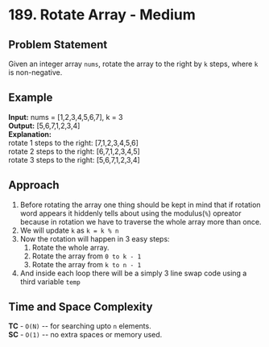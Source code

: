 # 189. Rotate Array - Medium

## Problem Statement
Given an integer array `nums`, rotate the array to the right by `k` steps, where `k` is non-negative.

## Example
**Input:** nums = [1,2,3,4,5,6,7], k = 3<br>
**Output:** [5,6,7,1,2,3,4]<br>
**Explanation:**<br>
rotate 1 steps to the right: [7,1,2,3,4,5,6]<br>
rotate 2 steps to the right: [6,7,1,2,3,4,5]<br>
rotate 3 steps to the right: [5,6,7,1,2,3,4]

## Approach
1. Before rotating the array one thing should be kept in mind that if rotation word appears it hiddenly tells about using the modulus(`%`) opreator because in rotation we have to traverse the whole array more than once.
2. We will update `k` as `k = k % n`
3. Now the rotation will happen in 3 easy steps:<br>
   1. Rotate the whole array.<br>
   2. Rotate the array from `0 to k - 1`<br>
   3. Rotate the array from `k to n - 1`
4. And inside each loop there will be a simply 3 line swap code using a third variable `temp`

## Time and Space Complexity
**TC** - `O(N)` -- for searching upto `n` elements.<br>
**SC** - `O(1)` -- no extra spaces or memory used.
